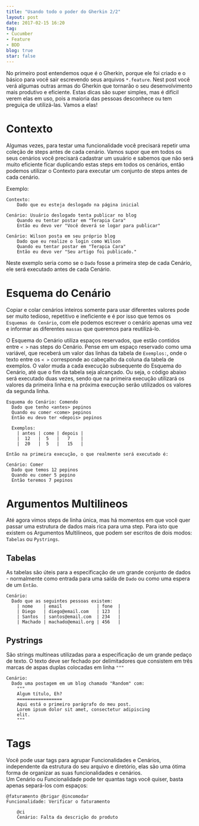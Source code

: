 ```yaml
---
title: "Usando todo o poder do Gherkin 2/2"
layout: post
date: 2017-02-15 16:20
tag:
- Cucumber
- Feature
- BDD
blog: true
star: false
---
```

  
No primeiro post entendemos oque é o Gherkin, porque ele foi criado e o básico para você sair escrevendo seus arquivos `*.feature`.
Nest post você verá algumas outras armas do Gherkin que tornarão o seu desenvolvimento mais produtivo e eficiente.
Estas dicas são super simples, mas é difícil verem elas em uso, pois a maioria das pessoas desconhece ou tem preguiça de utilizá-las.  Vamos a elas!
  
  
# Contexto  
  
Algumas vezes, para testar uma funcionalidade você precisará repetir uma coleção de steps antes de cada cenário. Vamos supor que em todos os seus cenários você precisará cadastrar um usuário e sabemos que não será muito eficiente ficar duplicando estas steps em todos os cenários, então podemos utilizar o Contexto para executar um conjunto de steps antes de cada cenário.  
  
Exemplo:  
  
```Gherkin
Contexto:
    Dado que eu esteja deslogado na página inicial

Cenário: Usuário deslogado tenta publicar no blog
	Quando eu tentar postar em "Terapia Cara"
	Então eu devo ver "Você deverá se logar para publicar"

Cenário: Wilson posta em seu próprio blog
    Dado que eu realize o login como Wilson
    Quando eu tentar postar em "Terapia Cara"
    Então eu devo ver "Seu artigo foi publicado."
```
  
Neste exemplo seria como se o `Dado` fosse a primeira step de cada Cenário, ele será executado antes de cada Cenário.  
  
  
# Esquema do Cenário  
  
Copiar e colar cenários inteiros somente para usar diferentes valores pode ser muito tedioso, repetitivo e ineficiente e é por isso que temos os `Esquemas do Cenário`, com ele podemos escrever o cenário apenas uma vez e informar as diferentes `massas` que queremos para reutilizá-lo.  
  
O Esquema do Cenário utiliza espaços reservados, que estão contidos entre `< >` nas steps do Cenário.
Pense em um espaço reservado como uma variável, que receberá um valor das linhas da tabela de `Exemplos:`, onde o texto entre os `< >` corresponde ao cabeçalho da coluna da tabela de exemplos. O valor muda a cada execução subsequente do Esquema do Cenário, até que o fim da tabela seja alcançado.
Ou seja, o código abaixo será executado duas vezes, sendo que na primeira execução utilizará os valores da primeira linha e na próxima execução serão utilizados os valores da segunda linha.  
  
```Gherkin
Esquema do Cenário: Comendo
  Dado que tenho <antes> pepinos
  Quando eu comer <come> pepinos
  Então eu devo ter <depois> pepinos

  Exemplos:
    | antes | come | depois |
    |  12   |  5   |   7    |
    |  20   |  5   |   15   |

Então na primeira execução, o que realmente será executado é:

Cenário: Comer
  Dado que temos 12 pepinos
  Quando eu comer 5 pepino
  Então teremos 7 pepinos
```
  
  
# Argumentos Multilineos  
  
Até agora vimos steps de linha única, mas há momentos em que você quer passar uma estrutura de dados mais rica para uma step.  Para isto que existem os Argumentos Multilineos, que podem ser escritos de dois modos: `Tabelas` ou `Pystrings`.  
  
## Tabelas  
As tabelas são úteis para a especificação de um grande conjunto de dados - normalmente como entrada para uma saída de `Dado` ou como uma espera de um `Então`.  
  
```Gherkin
Cenário:
  Dado que as seguintes pessoas existem:
    | nome    | email             | fone  |
    | Diego   | diego@email.com   | 123   |
    | Santos  | santos@email.com  | 234   |
    | Machado | machado@email.org | 456   |
```

## Pystrings  
São strings multineas utilizadas para a especificação de um grande pedaço de texto. O texto deve ser fechado por delimitadores que consistem em três marcas de aspas duplas colocadas em linha `"""`  
  
```Gherkin
Cenário:
  Dado uma postagem em um blog chamado "Random" com:
    """
    Algum título, Eh?
    =================
    Aqui está o primeiro parágrafo do meu post.
    Lorem ipsum dolor sit amet, consectetur adipiscing
    elit.
    """
```
  
# Tags  
  
Você pode usar tags para agrupar Funcionalidades e Cenários, independente da estrutura do seu arquivo e diretório, elas são uma ótima forma de organizar as suas funcionalidades e cenários.  
Um Cenário ou Funcionalidade pode ter quantas tags você quiser, basta apenas separá-los com espaços:  
  
```Gherkin
@faturamento @brigar @incomodar
Funcionalidade: Verificar o faturamento
	
	@ci
  	Cenário: Falta da descrição do produto
```
